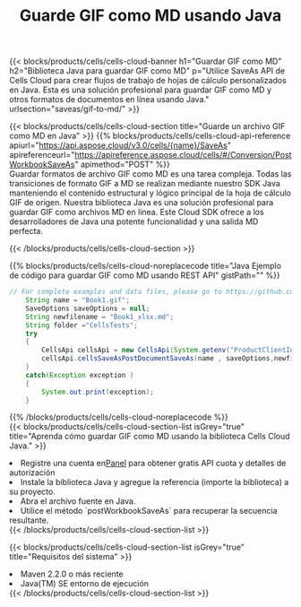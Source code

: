 ﻿---
title:  Guarde GIF como MD usando Java
description:  Utilizando Aspose.Cells Cloud SDK for Java para guardar el archivo en formato GIF como archivo en formato MD.
kwords: Excel, Save GIF as MD, REST, Java
howto: How to save GIF as MD using Aspose.Cells Cloud Java library.
---
{{< blocks/products/cells/cells-cloud-banner h1="Guardar GIF como MD" h2="Biblioteca Java para guardar GIF como MD" p="Utilice SaveAs API de Cells Cloud para crear flujos de trabajo de hojas de cálculo personalizados en Java. Esta es una solución profesional para guardar GIF como MD y otros formatos de documentos en línea usando Java." urlsection="saveas/gif-to-md/" >}}

{{< blocks/products/cells/cells-cloud-section title="Guarde un archivo GIF como MD en Java" >}}
{{% blocks/products/cells/cells-cloud-api-reference apiurl="https://api.aspose.cloud/v3.0/cells/{name}/SaveAs" apireferenceurl="https://apireference.aspose.cloud/cells/#/Conversion/PostWorkbookSaveAs" apimethod="POST" %}}
<br/>
Guardar formatos de archivo GIF como MD es una tarea compleja. Todas las transiciones de formato GIF a MD se realizan mediante nuestro SDK Java manteniendo el contenido estructural y lógico principal de la hoja de cálculo GIF de origen. Nuestra biblioteca Java es una solución profesional para guardar GIF como archivos MD en línea. Este Cloud SDK ofrece a los desarrolladores de Java una potente funcionalidad y una salida MD perfecta.

{{< /blocks/products/cells/cells-cloud-section >}}

{{% blocks/products/cells/cells-cloud-noreplacecode title="Java Ejemplo de código para guardar GIF como MD usando REST API" gistPath="" %}}
  
```java
// For complete examples and data files, please go to https://github.com/aspose-cells-cloud/aspose-cells-cloud-java/
    String name = "Book1.gif";
    SaveOptions saveOptions = null;
    String newfilename = "Book1_xlsx.md";
    String folder ="CellsTests";
    try 
    {
        CellsApi cellsApi = new CellsApi(System.getenv("ProductClientId"), System.getenv("ProductClientSecret"));
        cellsApi.cellsSaveAsPostDocumentSaveAs(name , saveOptions,newfilename,false,false,folder,null,null,null,true);                       
    }
    catch(Exception exception )
    {
        System.out.print(exception);
    }
```
  
{{% /blocks/products/cells/cells-cloud-noreplacecode %}}
<br/>
{{< blocks/products/cells/cells-cloud-section-list isGrey="true" title="Aprenda cómo guardar GIF como MD usando la biblioteca Cells Cloud Java." >}}
<li> Registre una cuenta en<a href="https://dashboard.aspose.cloud/">Panel</a> para obtener gratis API cuota y detalles de autorización</li>
<li>Instale la biblioteca Java y agregue la referencia (importe la biblioteca) a su proyecto.</li>
<li>Abra el archivo fuente en Java.</li>
<li>Utilice el método `postWorkbookSaveAs` para recuperar la secuencia resultante.</li>
{{< /blocks/products/cells/cells-cloud-section-list >}}

{{< blocks/products/cells/cells-cloud-section-list isGrey="true" title="Requisitos del sistema" >}}
<li>Maven 2.2.0 o más reciente</li>
<li>Java(TM) SE entorno de ejecución</li>
{{< /blocks/products/cells/cells-cloud-section-list >}}
